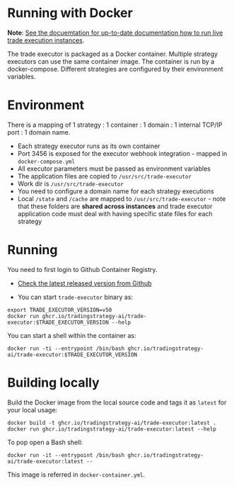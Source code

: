 # Running with Docker

**Note**: [See the docuemtation for up-to-date documentation how to run live trade execution instances](https://tradingstrategy.ai/docs/running/strategy-deployment.html).

The trade executor is packaged as a Docker container.
Multiple strategy executors can use the same container image. 
The container is run by a docker-compose.
Different strategies are configured by their environment variables.

# Environment

There is a mapping of 1 strategy : 1 container : 1 domain : 1 internal TCP/IP port : 1 domain name. 

- Each strategy executor runs as its own container
- Port 3456 is exposed for the executor webhook integration - mapped in `docker-compose.yml`
- All executor parameters must be passed as environment variables
- The application files are copied to `/usr/src/trade-executor`
- Work dir is `/usr/src/trade-executor`
- You need to configure a domain name for each strategy executions
- Local `/state` and `/cache` are mapped to `/usr/src/trade-executor` - note that these folders are **shared across instances**
  and trade executor application code must deal with having specific state files for each strategy

# Running

You need to first login to Github Container Registry.

* [Check the latest released version from Github](https://github.com/tradingstrategy-ai/trade-executor/pkgs/container/trade-executor)

* You can start `trade-executor` binary as:

```shell
export TRADE_EXECUTOR_VERSION=v50
docker run ghcr.io/tradingstrategy-ai/trade-executor:$TRADE_EXECUTOR_VERSION --help
```

You can start a shell within the container as:

```shell
docker run -ti --entrypoint /bin/bash ghcr.io/tradingstrategy-ai/trade-executor:$TRADE_EXECUTOR_VERSION 
```

# Building locally

Build the Docker image from the local source code and tags it as `latest` for your local usage:

```shell
docker build -t ghcr.io/tradingstrategy-ai/trade-executor:latest .
docker run ghcr.io/tradingstrategy-ai/trade-executor:latest --help 
```

To pop open a Bash shell:

```shell
docker run -it --entrypoint /bin/bash ghcr.io/tradingstrategy-ai/trade-executor:latest --
```

This image is referred in `docker-container.yml`.

